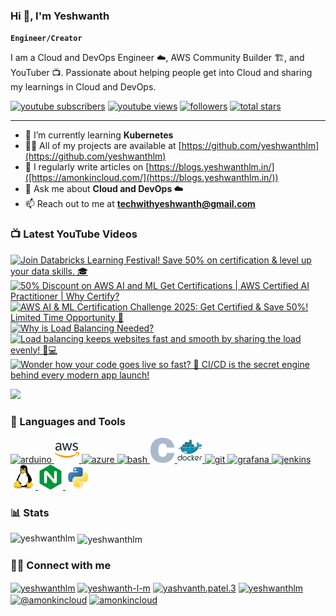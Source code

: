 ### Hi 👋, I'm Yeshwanth

**`Engineer/Creator`**

I am a Cloud and DevOps Engineer ☁️, AWS Community Builder 🏗️, and YouTuber 📺. Passionate about helping people get into Cloud and sharing my learnings in Cloud and DevOps.

   <p align="left">
      <a href="https://www.youtube.com/c/TechWithYeshwanth?sub_confirmation=1">
         <img alt="youtube subscribers" title="Subscribe to my YouTube channel" src="https://custom-icon-badges.demolab.com/youtube/channel/subscribers/UCwhERUcuzUCwr8x8mQ8zrcw?color=%23E05D44&label=SUBSCRIBE&logo=video&logoColor=white&style=for-the-badge&labelColor=CE4630"/></a> 
      <a href="https://www.youtube.com/c/TechWithYeshwanth">
         <img alt="youtube views" title="YouTube views" src="https://custom-icon-badges.demolab.com/youtube/channel/views/UCwhERUcuzUCwr8x8mQ8zrcw?color=%23E1AD0E&logo=eye&logoColor=white&style=for-the-badge&labelColor=C79600"/></a> 
      <a href="https://github.com/yeshwanthlm?tab=followers">
         <img alt="followers" title="Follow me on Github" src="https://custom-icon-badges.demolab.com/github/followers/yeshwanthlm?color=236ad3&labelColor=1155ba&style=for-the-badge&logo=person-add&label=Follow&logoColor=white"/></a>
      <a href="https://github.com/yeshwanthlm?tab=repositories&sort=stargazers">
         <img alt="total stars" title="Total stars on GitHub" src="https://custom-icon-badges.demolab.com/github/stars/yeshwanthlm?color=55960c&style=for-the-badge&labelColor=488207&logo=star"/></a>
   </p>

---

- 🌱 I’m currently learning **Kubernetes**
- 👨‍💻 All of my projects are available at [https://github.com/yeshwanthlm](https://github.com/yeshwanthlm)
- 📝 I regularly write articles on [https://blogs.yeshwanthlm.in/]([https://amonkincloud.com/](https://blogs.yeshwanthlm.in/))
- 💬 Ask me about **Cloud and DevOps ☁️**
- 📫 Reach out to me at **techwithyeshwanth@gmail.com**


### 📺 Latest YouTube Videos

<!-- BEGIN YOUTUBE-CARDS -->
[![Join Databricks Learning Festival! Save 50% on certification & level up your data skills. 🎓](https://ytcards.demolab.com/?id=WrWEVhpOzSE&title=Join+Databricks+Learning+Festival%21+Save+50%25+on+certification+%26+level+up+your+data+skills.+%F0%9F%8E%93&lang=en&timestamp=1758112256&background_color=%230d1117&title_color=%23ffffff&stats_color=%23dedede&max_title_lines=1&width=250&border_radius=5 "Join Databricks Learning Festival! Save 50% on certification & level up your data skills. 🎓")](https://www.youtube.com/shorts/WrWEVhpOzSE)
[![50% Discount on AWS AI and ML Get Certifications | AWS Certified AI Practitioner | Why Certify?](https://ytcards.demolab.com/?id=8JIO_BzdhLg&title=50%25+Discount+on+AWS+AI+and+ML+Get+Certifications+%7C+AWS+Certified+AI+Practitioner+%7C+Why+Certify%3F&lang=en&timestamp=1758025817&background_color=%230d1117&title_color=%23ffffff&stats_color=%23dedede&max_title_lines=1&width=250&border_radius=5 "50% Discount on AWS AI and ML Get Certifications | AWS Certified AI Practitioner | Why Certify?")](https://www.youtube.com/watch?v=8JIO_BzdhLg)
[![AWS AI & ML Certification Challenge 2025: Get Certified & Save 50%! Limited Time Opportunity 🚀](https://ytcards.demolab.com/?id=_ISPY0dNVVY&title=AWS+AI+%26+ML+Certification+Challenge+2025%3A+Get+Certified+%26+Save+50%25%21+Limited+Time+Opportunity+%F0%9F%9A%80&lang=en&timestamp=1757939449&background_color=%230d1117&title_color=%23ffffff&stats_color=%23dedede&max_title_lines=1&width=250&border_radius=5 "AWS AI & ML Certification Challenge 2025: Get Certified & Save 50%! Limited Time Opportunity 🚀")](https://www.youtube.com/shorts/_ISPY0dNVVY)
[![Why is Load Balancing Needed?](https://ytcards.demolab.com/?id=quEeD3_EFRM&title=Why+is+Load+Balancing+Needed%3F&lang=en&timestamp=1757680278&background_color=%230d1117&title_color=%23ffffff&stats_color=%23dedede&max_title_lines=1&width=250&border_radius=5 "Why is Load Balancing Needed?")](https://www.youtube.com/shorts/quEeD3_EFRM)
[![Load balancing keeps websites fast and smooth by sharing the load evenly! 🚦💻](https://ytcards.demolab.com/?id=aW-mMlk0cfE&title=Load+balancing+keeps+websites+fast+and+smooth+by+sharing+the+load+evenly%21+%F0%9F%9A%A6%F0%9F%92%BB&lang=en&timestamp=1757593802&background_color=%230d1117&title_color=%23ffffff&stats_color=%23dedede&max_title_lines=1&width=250&border_radius=5 "Load balancing keeps websites fast and smooth by sharing the load evenly! 🚦💻")](https://www.youtube.com/shorts/aW-mMlk0cfE)
[![Wonder how your code goes live so fast? 🚀 CI/CD is the secret engine behind every modern app launch!](https://ytcards.demolab.com/?id=OkQNA6JYSEU&title=Wonder+how+your+code+goes+live+so+fast%3F+%F0%9F%9A%80+CI%2FCD+is+the+secret+engine+behind+every+modern+app+launch%21&lang=en&timestamp=1757507434&background_color=%230d1117&title_color=%23ffffff&stats_color=%23dedede&max_title_lines=1&width=250&border_radius=5 "Wonder how your code goes live so fast? 🚀 CI/CD is the secret engine behind every modern app launch!")](https://www.youtube.com/shorts/OkQNA6JYSEU)
<!-- END YOUTUBE-CARDS -->

[<img src="https://custom-icon-badges.demolab.com/badge/-Subscribe%20For%20More-red?style=for-the-badge&logo=video&logoColor=white"/>](https://www.youtube.com/c/amonkincloud?sub_confirmation=1)

### 🧰 Languages and Tools

<p align="left"> <a href="https://www.arduino.cc/" target="_blank" rel="noreferrer"> <img src="https://cdn.worldvectorlogo.com/logos/arduino-1.svg" alt="arduino" width="40" height="40"/> </a> <a href="https://aws.amazon.com" target="_blank" rel="noreferrer"> <img src="https://raw.githubusercontent.com/devicons/devicon/master/icons/amazonwebservices/amazonwebservices-original-wordmark.svg" alt="aws" width="40" height="40"/> </a> <a href="https://azure.microsoft.com/en-in/" target="_blank" rel="noreferrer"> <img src="https://www.vectorlogo.zone/logos/microsoft_azure/microsoft_azure-icon.svg" alt="azure" width="40" height="40"/> </a> <a href="https://www.gnu.org/software/bash/" target="_blank" rel="noreferrer"> <img src="https://www.vectorlogo.zone/logos/gnu_bash/gnu_bash-icon.svg" alt="bash" width="40" height="40"/> </a> <a href="https://www.cprogramming.com/" target="_blank" rel="noreferrer"> <img src="https://raw.githubusercontent.com/devicons/devicon/master/icons/c/c-original.svg" alt="c" width="40" height="40"/> </a> <a href="https://www.docker.com/" target="_blank" rel="noreferrer"> <img src="https://raw.githubusercontent.com/devicons/devicon/master/icons/docker/docker-original-wordmark.svg" alt="docker" width="40" height="40"/> </a> <a href="https://git-scm.com/" target="_blank" rel="noreferrer"> <img src="https://www.vectorlogo.zone/logos/git-scm/git-scm-icon.svg" alt="git" width="40" height="40"/> </a> <a href="https://grafana.com" target="_blank" rel="noreferrer"> <img src="https://www.vectorlogo.zone/logos/grafana/grafana-icon.svg" alt="grafana" width="40" height="40"/> </a> <a href="https://www.jenkins.io" target="_blank" rel="noreferrer"> <img src="https://www.vectorlogo.zone/logos/jenkins/jenkins-icon.svg" alt="jenkins" width="40" height="40"/> </a> <a href="https://www.linux.org/" target="_blank" rel="noreferrer"> <img src="https://raw.githubusercontent.com/devicons/devicon/master/icons/linux/linux-original.svg" alt="linux" width="40" height="40"/> </a> <a href="https://www.nginx.com" target="_blank" rel="noreferrer"> <img src="https://raw.githubusercontent.com/devicons/devicon/master/icons/nginx/nginx-original.svg" alt="nginx" width="40" height="40"/> </a> <a href="https://www.python.org" target="_blank" rel="noreferrer"> <img src="https://raw.githubusercontent.com/devicons/devicon/master/icons/python/python-original.svg" alt="python" width="40" height="40"/> </a> </p>

### 📊 Stats
<p><img align="left" src="https://github-readme-stats.vercel.app/api/top-langs?username=yeshwanthlm&show_icons=true&locale=en&layout=compact" alt="yeshwanthlm" /></p>

<p>&nbsp;<img align="center" src="https://github-readme-stats.vercel.app/api?username=yeshwanthlm&show_icons=true&locale=en" alt="yeshwanthlm" /></p>

### 🏄‍♂️ Connect with me
   <p align="left">
   <a href="https://dev.to/yeshwanthlm" target="blank"><img align="center" src="https://raw.githubusercontent.com/rahuldkjain/github-profile-readme-generator/master/src/images/icons/Social/devto.svg" alt="yeshwanthlm" height="30" width="40" /></a>
   <a href="https://linkedin.com/in/yeshwanth-l-m" target="blank"><img align="center" src="https://raw.githubusercontent.com/rahuldkjain/github-profile-readme-generator/master/src/images/icons/Social/linked-in-alt.svg" alt="yeshwanth-l-m" height="30" width="40" /></a>
   <a href="https://fb.com/yashvanth.patel.3" target="blank"><img align="center" src="https://raw.githubusercontent.com/rahuldkjain/github-profile-readme-generator/master/src/images/icons/Social/facebook.svg" alt="yashvanth.patel.3" height="30" width="40" /></a>
   <a href="https://instagram.com/yeshwanthlm" target="blank"><img align="center" src="https://raw.githubusercontent.com/rahuldkjain/github-profile-readme-generator/master/src/images/icons/Social/instagram.svg" alt="yeshwanthlm" height="30" width="40" /></a>
   <a href="https://hashnode.com/@amonkincloud" target="blank"><img align="center" src="https://raw.githubusercontent.com/rahuldkjain/github-profile-readme-generator/master/src/images/icons/Social/hashnode.svg" alt="@amonkincloud" height="30" width="40" /></a>
   <a href="https://www.youtube.com/c/amonkincloud" target="blank"><img align="center" src="https://raw.githubusercontent.com/rahuldkjain/github-profile-readme-generator/master/src/images/icons/Social/youtube.svg" alt="amonkincloud" height="30" width="40" /></a>
   </p>
